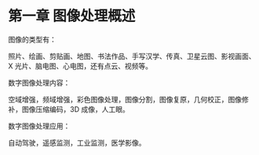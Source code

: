 # 第一章 图像处理概述

图像的类型有：

照片、绘画、剪贴画、地图、书法作品、手写汉学、传真、卫星云图、影视画面、X 光片、脑电图、心电图，还有点云、视频等。

数字图像处理内容：

空域增强，频域增强，彩色图像处理，图像分割，图像复原，几何校正，图像修补，图像压缩编码，3D 成像，人工眼。

数字图像处理应用：

自动驾驶，遥感监测，工业监测，医学影像。
